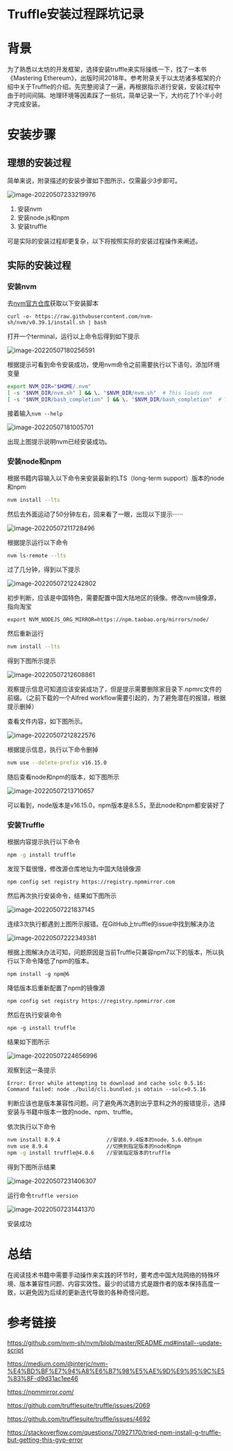 # Truffle安装过程踩坑记录

# 背景

为了熟悉以太坊的开发框架，选择安装truffle来实际操练一下，找了一本书《Mastering Ethereum》，出版时间2018年。参考附录关于以太坊诸多框架的介绍中关于Truffle的介绍。先完整阅读了一遍，再根据指示进行安装，安装过程中由于时间间隔、地理环境等因素踩了一些坑，简单记录一下，大约花了1个半小时才完成安装。

# 安装步骤

## 理想的安装过程

简单来说，附录描述的安装步骤如下图所示，仅需最少3步即可。

![image-20220507233219976](Truffle安装过程踩坑记录.assets/image-20220507233219976.png)

1. 安装nvm
2. 安装node.js和npm
3. 安装truffle

可是实际的安装过程却更复杂，以下将按照实际的安装过程操作来阐述。

## 实际的安装过程

### 安装nvm

去[nvm官方仓库](https://github.com/nvm-sh/nvm/blob/master/README.md#install--update-script)获取以下安装脚本

```shell
curl -o- https://raw.githubusercontent.com/nvm-sh/nvm/v0.39.1/install.sh | bash
```

打开一个terminal，运行以上命令后得到如下提示

![image-20220507180256591](Truffle安装过程踩坑记录.assets/image-20220507180256591.png)

根据提示可看到命令安装成功，使用nvm命令之前需要执行以下语句，添加环境变量

```bash
export NVM_DIR="$HOME/.nvm"
[ -s "$NVM_DIR/nvm.sh" ] && \. "$NVM_DIR/nvm.sh"  # This loads nvm
[ -s "$NVM_DIR/bash_completion" ] && \. "$NVM_DIR/bash_completion"  # This loads nvm bash_completion
```

接着输入`nvm --help`

![image-20220507181005701](Truffle安装过程踩坑记录.assets/image-20220507181005701.png)

出现上图提示说明nvm已经安装成功。



### 安装node和npm

根据书籍内容输入以下命令来安装最新的LTS（long-term support）版本的node和npm

```bash
nvm install --lts
```

然后去外面运动了50分钟左右，回来看了一眼，出现以下提示······

![image-20220507211728496](Truffle安装过程踩坑记录.assets/image-20220507211728496.png)

根据提示运行以下命令

```bash
nvm ls-remote --lts
```

过了几分钟，得到以下提示

![image-20220507212242802](Truffle安装过程踩坑记录.assets/image-20220507212242802.png)

初步判断，应该是中国特色，需要配置中国大陆地区的镜像。修改nvm镜像源，指向淘宝

```
export NVM_NODEJS_ORG_MIRROR=https://npm.taobao.org/mirrors/node/
```

然后重新运行

```bash
nvm install --lts
```

得到下图所示提示

![image-20220507212608861](Truffle安装过程踩坑记录.assets/image-20220507212608861.png)

观察提示信息可知道应该安装成功了，但是提示需要删除家目录下.npmrc文件的前缀。（之前下载的一个Alfred workflow需要引起的，为了避免潜在的报错，根据提示删掉）

查看文件内容，如下图所示。

![image-20220507212822576](Truffle安装过程踩坑记录.assets/image-20220507212822576.png)

根据提示信息，执行以下命令删掉

```bash
nvm use --delete-prefix v16.15.0
```

随后查看node和npm的版本，如下图所示

![image-20220507213710657](Truffle安装过程踩坑记录.assets/image-20220507213710657.png)

可以看到，node版本是v16.15.0，npm版本是8.5.5，至此node和npm都安装好了



### 安装Truffle

根据内容提示执行以下命令

```sh
npm -g install truffle
```

发现下载很慢，修改源仓库地址为中国大陆镜像源

```
npm config set registry https://registry.npmmirror.com 
```

然后再次执行安装命令，结果如下图所示

![image-20220507221837145](Truffle安装过程踩坑记录.assets/image-20220507221837145.png)

连续3次执行都遇到上图所示报错。在GitHub上truffle的issue中找到解决办法

![image-20220507222349381](Truffle安装过程踩坑记录.assets/image-20220507222349381.png)

根据上图解决办法可知，问题原因是当前Truffle只兼容npm7以下的版本，所以执行以下命令降低了npm的版本。

```
npm install -g npm@6
```

降低版本后重新配置了npm的镜像源

```
npm config set registry https://registry.npmmirror.com
```

然后在执行安装命令

```
npm -g install truffle
```

结果如下图所示

![image-20220507224656996](Truffle安装过程踩坑记录.assets/image-20220507224656996.png)

观察到这一条提示

```
Error: Error while attempting to download and cache solc 0.5.16: Command failed: node ./build/cli.bundled.js obtain --solc=0.5.16
```

判断应该也是版本兼容性问题。问了避免再次遇到出乎意料之外的报错提示，选择安装与书籍中版本一致的node、npm、truffle。

依次执行以下命令

```bash
nvm install 8.9.4               //安装8.9.4版本的node，5.6.0的npm
nvm use 8.9.4                   //切换到指定版本的node和npm
npm -g install truffle@4.0.6    //安装指定版本的truffle
```

得到下图所示结果

![image-20220507231406307](Truffle安装过程踩坑记录.assets/image-20220507231406307.png)

运行命令`truffle version`

![image-20220507231441370](Truffle安装过程踩坑记录.assets/image-20220507231441370.png)

安装成功

# 总结

在阅读技术书籍中需要手动操作来实践的环节时，要考虑中国大陆网络的特殊坏境、版本兼容性问题、内容实效性。最少的试错方式是跟作者的版本保持高度一致，以避免因为后续的更新迭代导致的各种奇怪问题。

# 参考链接

https://github.com/nvm-sh/nvm/blob/master/README.md#install--update-script

https://medium.com/@interjc/nvm-%E4%BD%BF%E7%94%A8%E6%B7%98%E5%AE%9D%E9%95%9C%E5%83%8F-d9d31ac1ee46

https://npmmirror.com/

https://github.com/trufflesuite/truffle/issues/2069

https://github.com/trufflesuite/truffle/issues/4692

https://stackoverflow.com/questions/70927170/tried-npm-install-g-truffle-but-getting-this-gyp-error